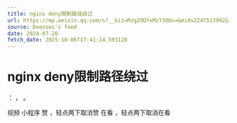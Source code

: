 ```yaml
---
title: nginx deny限制路径绕过
url: https://mp.weixin.qq.com/s?__biz=Mzg2ODYxMzY3OQ==&mid=2247513992&idx=1&sn=5fbb98cc5fc8004be78ee6d2a379efcd
source: Doonsec's feed
date: 2024-07-26
fetch_date: 2025-10-06T17:41:14.593128
---
```


# nginx deny限制路径绕过

：
，
。

视频
小程序
赞
，轻点两下取消赞
在看
，轻点两下取消在看
